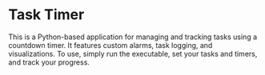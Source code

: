 # Task Timer
This is a Python-based application for managing and tracking tasks using a countdown timer. It features custom alarms, task logging, and visualizations. To use, simply run the executable, set your tasks and timers, and track your progress.

